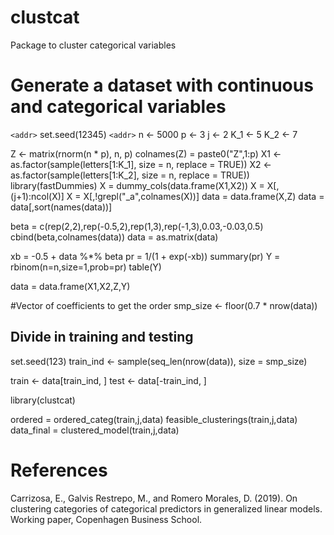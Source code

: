# clustcat
Package to cluster categorical variables


# Generate a dataset with continuous and categorical variables
`<addr>` set.seed(12345)
`<addr>` n <- 5000
p <- 3
j <- 2
K_1 <- 5
K_2 <- 7

Z <- matrix(rnorm(n * p), n, p)
colnames(Z) = paste0("Z",1:p)
X1 <- as.factor(sample(letters[1:K_1], size = n, replace = TRUE))
X2 <- as.factor(sample(letters[1:K_2], size = n, replace = TRUE))
library(fastDummies)
X = dummy_cols(data.frame(X1,X2))
X = X[,(j+1):ncol(X)]
X = X[,!grepl("_a",colnames(X))]
data = data.frame(X,Z)
data = data[,sort(names(data))]

beta = c(rep(2,2),rep(-0.5,2),rep(1,3),rep(-1,3),0.03,-0.03,0.5)
cbind(beta,colnames(data))
data = as.matrix(data)


xb = -0.5 + data %*% beta
pr = 1/(1 + exp(-xb))
summary(pr)
Y = rbinom(n=n,size=1,prob=pr)
table(Y)


data = data.frame(X1,X2,Z,Y)

#Vector of coefficients to get the order
smp_size <- floor(0.7 * nrow(data))

## Divide in training and testing
set.seed(123)
train_ind <- sample(seq_len(nrow(data)), size = smp_size)

train <- data[train_ind, ]
test <- data[-train_ind, ]

library(clustcat)

ordered = ordered_categ(train,j,data)
feasible_clusterings(train,j,data)
data_final = clustered_model(train,j,data)

# References
Carrizosa, E., Galvis Restrepo, M., and Romero Morales, D. (2019). On clustering categories of categorical predictors in generalized linear models. Working paper, Copenhagen Business School.
